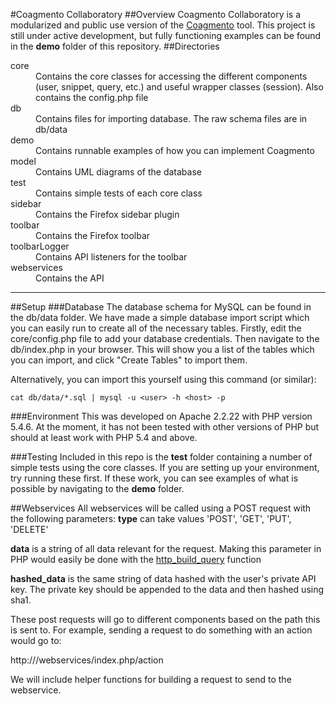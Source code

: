#Coagmento Collaboratory
##Overview
Coagmento Collaboratory is a modularized and public use version of the [Coagmento](http://www.coagmento.org/) tool. This project is still under active development, but fully functioning examples can be found in the <b>demo</b> folder of this repository.
##Directories
<dl>
	<dt>core</dt>
	<dd>Contains the core classes for accessing the different components (user, snippet, query, etc.) and useful wrapper classes (session). Also contains the config.php file</dd>
	<dt>db</dt>
	<dd>Contains files for importing database. The raw schema files are in db/data</dd>
	<dt>demo</dt>
	<dd>Contains runnable examples of how you can implement Coagmento</dd>
	<dt>model</dt>
	<dd>Contains UML diagrams of the database</dd>
	<dt>test</dt>
	<dd>Contains simple tests of each core class</dd>
	<dt>sidebar</dt>
	<dd>Contains the Firefox sidebar plugin</dd>
	<dt>toolbar</dt>
	<dd>Contains the Firefox toolbar</dd>
	<dt>toolbarLogger</dt>
	<dd>Contains API listeners for the toolbar</dd>
	<dt>webservices</dt>
	<dd>Contains the API</dd>
</dl>
<hr/>
##Setup
###Database
The database schema for MySQL can be found in the db/data folder. We have made a simple database import script which you can easily run to create all of the necessary tables. Firstly, edit the core/config.php file to add your database credentials. Then navigate to the db/index.php in your browser. This will show you a list of the tables which you can import, and click "Create Tables" to import them.

Alternatively, you can import this yourself using this command (or similar):
```
cat db/data/*.sql | mysql -u <user> -h <host> -p
```
###Environment
This was developed on Apache 2.2.22 with PHP version 5.4.6. At the moment, it has not been tested with other versions of PHP but should at least work with PHP 5.4 and above.

###Testing
Included in this repo is the <b>test</b> folder containing a number of simple tests using the core classes. If you are setting up your environment, try running these first. If these work, you can see examples of what is possible by navigating to the <b>demo</b> folder.

##Webservices
All webservices will be called using a POST request with the following parameters:
<b>type</b> can take values 'POST', 'GET', 'PUT', 'DELETE'

<b>data</b> is a string of all data relevant for the request. Making this parameter in PHP would easily be done with the [http_build_query](http://www.php.net/manual/en/function.http-build-query.php) function

<b>hashed_data</b> is the same string of data hashed with the user's private API key. The private key should be appended to the data and then hashed using sha1.

These post requests will go to different components based on the path this is sent to. For example, sending a request to do something with an action would go to:

http://<base url>/webservices/index.php/action


We will include helper functions for building a request to send to the webservice.